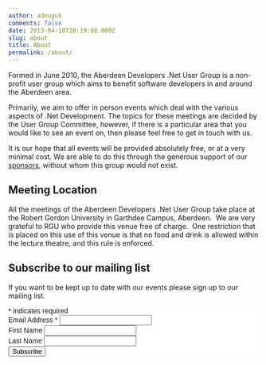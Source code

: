 ```yaml
---
author: adnuguk
comments: false
date: 2013-04-18T20:19:08.000Z
slug: about
title: About
permalink: /about/
---
```


Formed in June 2010, the Aberdeen Developers .Net User Group is a non-profit user group which aims to benefit software developers in and around the Aberdeen area.

Primarily, we aim to offer in person events which deal with the various aspects of .Net Development. The topics for these meetings are decided by the User Group Committee, however, if there is a particular area that you would like to see an event on, then please feel free to get in touch with us.

It is our hope that all events will be provided absolutely free, or at a very minimal cost. We are able to do this through the generous support of our [sponsors](http://www.aberdeendevelopers.co.uk/sponsors/), without whom this group would not exist.

## Meeting Location

All the meetings of the Aberdeen Developers .Net User Group take place at the Robert Gordon University in Garthdee Campus, Aberdeen.  We are very grateful to RGU who provide this venue free of charge.  One restriction that is placed on this use of this venue is that no food and drink is allowed within the lecture theatre, and this rule is enforced.

## Subscribe to our mailing list

If you want to be kept up to date with our events please sign up to our mailing list.

<!-- Begin MailChimp Signup Form -->
<link href="//cdn-images.mailchimp.com/embedcode/classic-10_7.css" rel="stylesheet" type="text/css">
<style type="text/css">
  #mc_embed_signup{background:#fff; clear:left; font:14px Helvetica,Arial,sans-serif; }
  /* Add your own MailChimp form style overrides in your site stylesheet or in this style block.
     We recommend moving this block and the preceding CSS link to the HEAD of your HTML file. */
</style>
<div id="mc_embed_signup">
<form action="//aberdeendevelopers.us2.list-manage.com/subscribe/post?u=f0081db58c7e0863609be1f77&amp;id=5208bddb16" method="post" id="mc-embedded-subscribe-form" name="mc-embedded-subscribe-form" class="validate" target="_blank" novalidate>
    <div id="mc_embed_signup_scroll">

<div class="indicates-required"><span class="asterisk">*</span> indicates required</div>
<div class="mc-field-group">
  <label for="mce-EMAIL">Email Address  <span class="asterisk">*</span>
</label>
  <input type="email" value="" name="EMAIL" class="required email" id="mce-EMAIL">
</div>
<div class="mc-field-group">
  <label for="mce-FNAME">First Name </label>
  <input type="text" value="" name="FNAME" class="" id="mce-FNAME">
</div>
<div class="mc-field-group">
  <label for="mce-LNAME">Last Name </label>
  <input type="text" value="" name="LNAME" class="" id="mce-LNAME">
</div>
  <div id="mce-responses" class="clear">
    <div class="response" id="mce-error-response" style="display:none"></div>
    <div class="response" id="mce-success-response" style="display:none"></div>
  </div>    <!-- real people should not fill this in and expect good things - do not remove this or risk form bot signups-->
    <div style="position: absolute; left: -5000px;" aria-hidden="true"><input type="text" name="b_f0081db58c7e0863609be1f77_5208bddb16" tabindex="-1" value=""></div>
    <div class="clear"><input type="submit" value="Subscribe" name="subscribe" id="mc-embedded-subscribe" class="button"></div>
    </div>
</form>
</div>
<script type='text/javascript' src='//s3.amazonaws.com/downloads.mailchimp.com/js/mc-validate.js'></script><script type='text/javascript'>(function($) {window.fnames = new Array(); window.ftypes = new Array();fnames[0]='EMAIL';ftypes[0]='email';fnames[1]='FNAME';ftypes[1]='text';fnames[2]='LNAME';ftypes[2]='text';}(jQuery));var $mcj = jQuery.noConflict(true);</script>
<!--End mc_embed_signup-->

